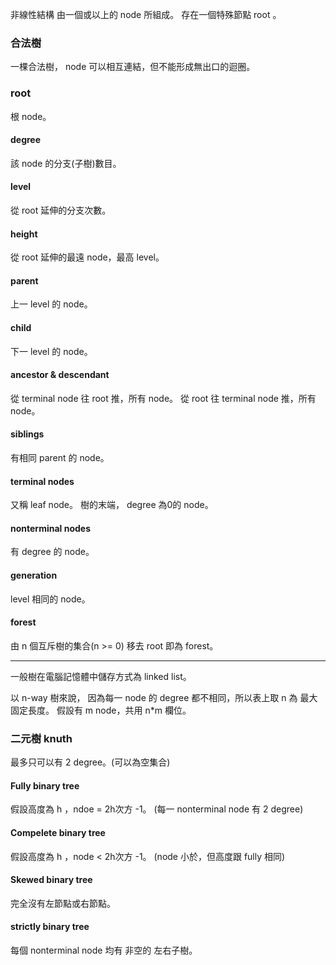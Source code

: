 非線性結構
由一個或以上的 node 所組成。
存在一個特殊節點 root 。

### 合法樹
一棵合法樹，
node 可以相互連結，但不能形成無出口的迴圈。

### root
根 node。

#### degree
該 node 的分支(子樹)數目。

#### level
從 root 延伸的分支次數。

#### height
從 root 延伸的最遠 node，最高 level。

#### parent
上一 level 的 node。

#### child
下一 level 的 node。

#### ancestor & descendant
從 terminal node 往 root 推，所有 node。
從 root 往 terminal node 推，所有 node。

#### siblings
有相同 parent 的 node。

#### terminal nodes
又稱 leaf node。
樹的末端，
degree 為0的 node。

#### nonterminal nodes
有 degree 的 node。

#### generation
level 相同的 node。

#### forest
由 n 個互斥樹的集合(n >= 0)
移去 root 即為 forest。

---

一般樹在電腦記憶體中儲存方式為 linked list。

以 n-way 樹來說，
因為每一 node 的 degree 都不相同，所以表上取 n 為 最大固定長度。
假設有 m node，共用 n*m 欄位。

### 二元樹 knuth
最多只可以有 2 degree。(可以為空集合)


#### Fully binary tree
假設高度為 h ，ndoe = 2h次方 -1。
(每一 nonterminal node 有 2 degree)

#### Compelete binary tree
假設高度為 h ，node < 2h次方 -1。
(node 小於，但高度跟 fully 相同)

#### Skewed binary tree
完全沒有左節點或右節點。

#### strictly binary tree
每個 nonterminal node 均有 非空的 左右子樹。
